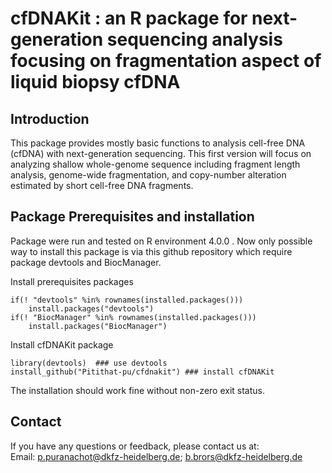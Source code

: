 # cfDNAKit : an R package for next-generation sequencing analysis focusing on fragmentation aspect of liquid biopsy cfDNA 

## Introduction

This package provides mostly basic functions to analysis cell-free DNA (cfDNA) with next-generation sequencing. This first version will focus on analyzing shallow whole-genome sequence including fragment length analysis, genome-wide fragmentation, and copy-number alteration estimated by short cell-free DNA fragments.

## Package Prerequisites and installation
Package were run and tested on R environment 4.0.0 .
Now only possible way to install this package is via this github repository which require package devtools and BiocManager.

Install prerequisites packages
```
if(! "devtools" %in% rownames(installed.packages()))
	install.packages("devtools")
if(! "BiocManager" %in% rownames(installed.packages()))
	install.packages("BiocManager")
```
Install cfDNAKit package
```
library(devtools)  ### use devtools
install_github("Pitithat-pu/cfdnakit") ### install cfDNAKit 
```
The installation should work fine without non-zero exit status.
## Contact
If you have any questions or feedback, please contact us at:\
Email: p.puranachot@dkfz-heidelberg.de; b.brors@dkfz-heidelberg.de
